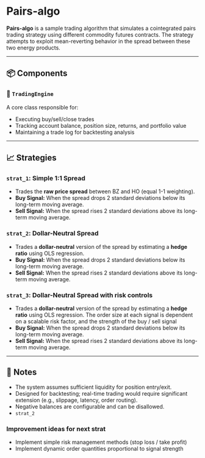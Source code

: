 # Pairs-algo

**Pairs-algo** is a sample trading algorithm that simulates a cointegrated pairs trading strategy using different commodity futures contracts. The strategy attempts to exploit mean-reverting behavior in the spread between these two energy products.

---

## 📦 Components

### 🔧 `TradingEngine`
A core class responsible for:
- Executing buy/sell/close trades
- Tracking account balance, position size, returns, and portfolio value
- Maintaining a trade log for backtesting analysis

---

## 📈 Strategies

### `strat_1`: Simple 1:1 Spread
- Trades the **raw price spread** between BZ and HO (equal 1-1 weighting).
- **Buy Signal:** When the spread drops 2 standard deviations below its long-term moving average.
- **Sell Signal:** When the spread rises 2 standard deviations above its long-term moving average.

### `strat_2`: Dollar-Neutral Spread
- Trades a **dollar-neutral** version of the spread by estimating a **hedge ratio** using OLS regression.
- **Buy Signal:** When the spread drops 2 standard deviations below its long-term moving average.
- **Sell Signal:** When the spread rises 2 standard deviations above its long-term moving average.

### `strat_3`: Dollar-Neutral Spread with risk controls
- Trades a **dollar-neutral** version of the spread by estimating a **hedge ratio** using OLS regression. The order size at each signal is dependent on a scalable risk factor, and the strength of the buy / sell signal
- **Buy Signal:** When the spread drops 2 standard deviations below its long-term moving average.
- **Sell Signal:** When the spread rises 2 standard deviations above its long-term moving average.
---

## 📝 Notes
- The system assumes sufficient liquidity for position entry/exit.
- Designed for backtesting; real-time trading would require significant extension (e.g., slippage, latency, order routing).
- Negative balances are configurable and can be disallowed.
- `strat_2`

### Improvement ideas for next strat
- Implement simple risk management methods (stop loss / take profit)
- Implement dynamic order quantities proportional to signal strength
